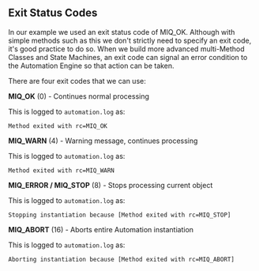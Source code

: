 ## Exit Status Codes

In our example we used an exit status code of MIQ_OK. Although with simple methods such as this we don't strictly need to specify an exit code, it's good practice to do so. When we build more advanced multi-Method Classes and State Machines, an exit code can signal an error condition to the Automation Engine so that action can be taken.

There are four exit codes that we can use:

**MIQ\_OK** (0) - Continues normal processing
This is logged to `automation.log` as:

```Method exited with rc=MIQ_OK
```**MIQ\_WARN** (4) - Warning message, continues processing

This is logged to `automation.log` as:

```
Method exited with rc=MIQ_WARN
```**MIQ\_ERROR / MIQ\_STOP** (8) - Stops processing current object
This is logged to `automation.log` as:

```Stopping instantiation because [Method exited with rc=MIQ_STOP]
```**MIQ\_ABORT** (16) - Aborts entire Automation instantiation
This is logged to `automation.log` as:

```Aborting instantiation because [Method exited with rc=MIQ_ABORT]
```
